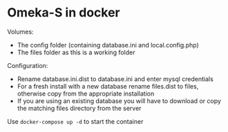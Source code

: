 <h1>Omeka-S in docker</h1>

Volumes:
- The config folder (containing database.ini and local.config.php)
- The files folder as this is a working folder

Configuration:  
- Rename database.ini.dist to database.ini and enter mysql credentials  
- For a fresh install with a new database rename files.dist to files, otherwise copy from the appropriate installation
- If you are using an existing database you will have to download or copy the matching files directory from the server  

Use `docker-compose up -d` to start the container
